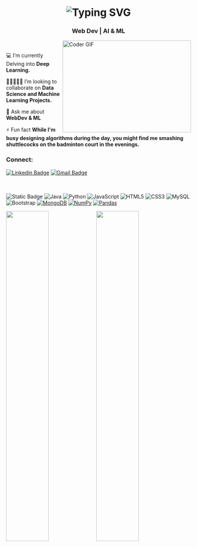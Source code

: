 <h1 align="center">
<a><img src="https://readme-typing-svg.demolab.com?font=Noto+Sans+Vithkuqi&size=21&pause=1000&color=656D76FF&center=true&width=595&height=40&lines=Hi+%2C+I+am+Rohan+Bedage+!+Glad+to+see+you+here+%F0%9F%91%A8%F0%9F%8F%BB%E2%80%8D%F0%9F%8E%A4+!++;I'm+Artificial+Intelligence+%26+Machine+Learning+Engineer+!;I+am+a+tech+enthusiast+%26+an+open-source+person+.+;I+am+always+open+to+collaborate+on+projects.+;You+can+connect+with+me+on+Linkedin+(%40rohanbedage)" alt="Typing SVG" /></a>
</h1>

<h3 align="center">Web Dev | AI & ML</h3>

<img alt="Coder GIF" align="right" height=250 width=350 src="https://cdn.dribbble.com/users/730703/screenshots/6581243/avento.gif" />
&nbsp;&nbsp;&nbsp;&nbsp;&nbsp;&nbsp;&nbsp;&nbsp;&nbsp;&nbsp;&nbsp;&nbsp;&nbsp;&nbsp;&nbsp;

💻 I’m currently Delving into **Deep Learning.**

👨🏻‍🤝‍👨🏻 I’m looking to collaborate on **Data Science and Machine Learning Projects.**

💬 Ask me about **WebDev & ML**

⚡ Fun fact **While I'm busy designing algorithms during the day, you might find me smashing shuttlecocks on the badminton court in the evenings.**
<h3>Connect: </h3>

[![Linkedin Badge](https://img.shields.io/badge/-RohanBedage-blue?style=flat-square&logo=Linkedin&logoColor=white&link=https://www.linkedin.com/in/rohanbedage/)](https://www.linkedin.com/in/rohanbedage/)
[![Gmail Badge](https://img.shields.io/badge/-rohansbedage2001@gmail.com-c14438?style=flat-square&logo=Gmail&logoColor=white&link=mailto:rohansbedage2001@gmail.com)](mailto:rohansbedage2001@gmail.com)


</br></br>
<img alt="Static Badge" src="https://img.shields.io/badge/c%2B%2B-blue?logo=c%2B%2B&logoColor=white"></img>
![Java](https://img.shields.io/badge/-java-E34A86?style=flat-square&logo=java)
![Python](https://img.shields.io/badge/-Python-black?style=flat-square&logo=Python)
![JavaScript](https://img.shields.io/badge/-JavaScript-black?style=flat-square&logo=javascript)
![HTML5](https://img.shields.io/badge/-HTML5-E34F26?style=flat-square&logo=html5&logoColor=white)
![CSS3](https://img.shields.io/badge/-CSS3-1572B6?style=flat-square&logo=css3)
![MySQL](https://img.shields.io/badge/-MySQL-black?style=flat-square&logo=mysql)
![Bootstrap](https://img.shields.io/badge/-Bootstrap-563D7C?style=flat-square&logo=bootstrap)
<a href="#"><img alt="MongoDB" src ="https://img.shields.io/badge/MongoDB-%234ea94b.svg?logo=mongodb&logoColor=white"></a>
<a href="#"><img alt="NumPy" src="https://img.shields.io/badge/Numpy%20-%23013243.svg?logo=numpy&logoColor=white"></a>
<a href="#"><img alt="Pandas" src="https://img.shields.io/badge/Pandas%20-%23150458.svg?logo=pandas&logoColor=white"></a>


<p> 
  <img width="48%" src="https://github-readme-stats.vercel.app/api?username=rohansbedage&show_icons=true&locale=en&theme=tokyonight" />
  <img width="48%" src="https://github-readme-streak-stats.herokuapp.com/?user=rohansbedage&theme=tokyonight" />
</p>

